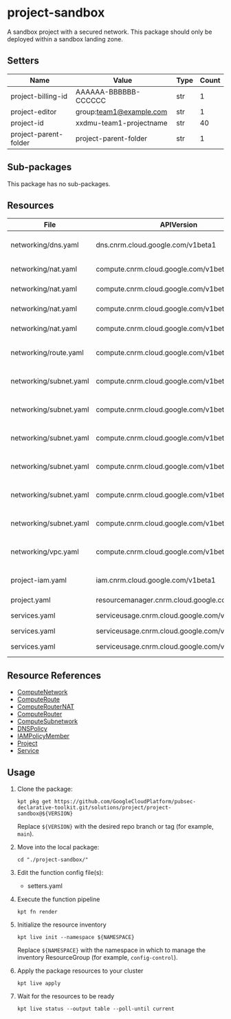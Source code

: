 <!-- BEGINNING OF PRE-COMMIT-BLUEPRINT DOCS HOOK:TITLE -->
# project-sandbox


<!-- END OF PRE-COMMIT-BLUEPRINT DOCS HOOK:TITLE -->
<!-- BEGINNING OF PRE-COMMIT-BLUEPRINT DOCS HOOK:BODY -->
A sandbox project with a secured network. 
This package should only be deployed within a sandbox landing zone.

## Setters

|         Name          |          Value          | Type | Count |
|-----------------------|-------------------------|------|-------|
| project-billing-id    | AAAAAA-BBBBBB-CCCCCC    | str  |     1 |
| project-editor        | group:team1@example.com | str  |     1 |
| project-id            | xxdmu-team1-projectname | str  |    40 |
| project-parent-folder | project-parent-folder   | str  |     1 |

## Sub-packages

This package has no sub-packages.

## Resources

|          File          |                  APIVersion                   |       Kind        |               Name                | Namespace  |
|------------------------|-----------------------------------------------|-------------------|-----------------------------------|------------|
| networking/dns.yaml    | dns.cnrm.cloud.google.com/v1beta1             | DNSPolicy         | project-id-logging-dnspolicy      | networking |
| networking/nat.yaml    | compute.cnrm.cloud.google.com/v1beta1         | ComputeRouterNAT  | project-id-nane1-nat              | networking |
| networking/nat.yaml    | compute.cnrm.cloud.google.com/v1beta1         | ComputeRouter     | project-id-nane1-router           | networking |
| networking/nat.yaml    | compute.cnrm.cloud.google.com/v1beta1         | ComputeRouterNAT  | project-id-nane2-nat              | networking |
| networking/nat.yaml    | compute.cnrm.cloud.google.com/v1beta1         | ComputeRouter     | project-id-nane2-router           | networking |
| networking/route.yaml  | compute.cnrm.cloud.google.com/v1beta1         | ComputeRoute      | project-id-internet-egress-route  | networking |
| networking/subnet.yaml | compute.cnrm.cloud.google.com/v1beta1         | ComputeSubnetwork | project-id-nane1-vpc1-paz-snet    | networking |
| networking/subnet.yaml | compute.cnrm.cloud.google.com/v1beta1         | ComputeSubnetwork | project-id-nane1-vpc1-apprz-snet  | networking |
| networking/subnet.yaml | compute.cnrm.cloud.google.com/v1beta1         | ComputeSubnetwork | project-id-nane1-vpc1-datarz-snet | networking |
| networking/subnet.yaml | compute.cnrm.cloud.google.com/v1beta1         | ComputeSubnetwork | project-id-nane2-vpc1-paz-snet    | networking |
| networking/subnet.yaml | compute.cnrm.cloud.google.com/v1beta1         | ComputeSubnetwork | project-id-nane2-vpc1-apprz-snet  | networking |
| networking/subnet.yaml | compute.cnrm.cloud.google.com/v1beta1         | ComputeSubnetwork | project-id-nane2-vpc1-datarz-snet | networking |
| networking/vpc.yaml    | compute.cnrm.cloud.google.com/v1beta1         | ComputeNetwork    | project-id-global-vpc1-vpc        | networking |
| project-iam.yaml       | iam.cnrm.cloud.google.com/v1beta1             | IAMPolicyMember   | project-id-editor-permissions     | projects   |
| project.yaml           | resourcemanager.cnrm.cloud.google.com/v1beta1 | Project           | project-id                        | projects   |
| services.yaml          | serviceusage.cnrm.cloud.google.com/v1beta1    | Service           | project-id-compute                | projects   |
| services.yaml          | serviceusage.cnrm.cloud.google.com/v1beta1    | Service           | project-id-dns                    | projects   |
| services.yaml          | serviceusage.cnrm.cloud.google.com/v1beta1    | Service           | project-id-servicedirectory       | projects   |

## Resource References

- [ComputeNetwork](https://cloud.google.com/config-connector/docs/reference/resource-docs/compute/computenetwork)
- [ComputeRoute](https://cloud.google.com/config-connector/docs/reference/resource-docs/compute/computeroute)
- [ComputeRouterNAT](https://cloud.google.com/config-connector/docs/reference/resource-docs/compute/computerouternat)
- [ComputeRouter](https://cloud.google.com/config-connector/docs/reference/resource-docs/compute/computerouter)
- [ComputeSubnetwork](https://cloud.google.com/config-connector/docs/reference/resource-docs/compute/computesubnetwork)
- [DNSPolicy](https://cloud.google.com/config-connector/docs/reference/resource-docs/dns/dnspolicy)
- [IAMPolicyMember](https://cloud.google.com/config-connector/docs/reference/resource-docs/iam/iampolicymember)
- [Project](https://cloud.google.com/config-connector/docs/reference/resource-docs/resourcemanager/project)
- [Service](https://cloud.google.com/config-connector/docs/reference/resource-docs/serviceusage/service)

## Usage

1.  Clone the package:
    ```shell
    kpt pkg get https://github.com/GoogleCloudPlatform/pubsec-declarative-toolkit.git/solutions/project/project-sandbox@${VERSION}
    ```
    Replace `${VERSION}` with the desired repo branch or tag
    (for example, `main`).

1.  Move into the local package:
    ```shell
    cd "./project-sandbox/"
    ```

1.  Edit the function config file(s):
    - setters.yaml

1.  Execute the function pipeline
    ```shell
    kpt fn render
    ```

1.  Initialize the resource inventory
    ```shell
    kpt live init --namespace ${NAMESPACE}
    ```
    Replace `${NAMESPACE}` with the namespace in which to manage
    the inventory ResourceGroup (for example, `config-control`).

1.  Apply the package resources to your cluster
    ```shell
    kpt live apply
    ```

1.  Wait for the resources to be ready
    ```shell
    kpt live status --output table --poll-until current
    ```

<!-- END OF PRE-COMMIT-BLUEPRINT DOCS HOOK:BODY -->